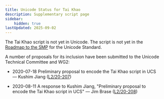 ```yaml
---
title: Unicode Status for Tai Khao
description: Supplementary script page
sidebar:
    hidden: true
lastUpdated: 2025-09-02
---
```


The Tai Khao script is not yet in Unicode. The script is not yet in the [Roadmap to the SMP](http://www.unicode.org/roadmaps/smp/) for the Unicode Standard.

[comment]: # (end of intro)

[comment]: # (start of blocks)



[comment]: # (end of blocks)

[comment]: # (start of chars)



[comment]: # (end of chars)

[comment]: # (start of rest)

A number of proposals for its inclusion have been submitted to the Unicode Technical Committee and WG2:

- 2020-07-18 Preliminary proposal to encode the Tai Khao script in UCS — Kushim Jiang ([L2/20-207](http://www.unicode.org/cgi-bin/GetMatchingDocs.pl?L2/20-207))

- 2020-08-11 A response to Kushim Jiang, "Preliminary proposal to encode the Tai Khao script in UCS" — Jim Brase ([L2/20-208](http://www.unicode.org/cgi-bin/GetMatchingDocs.pl?L2/20-208))
